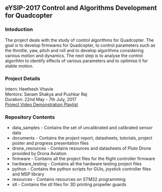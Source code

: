 ## eYSIP-2017 Control and Algorithms Development for Quadcopter
### Intoduction
The project deals with the study of control algorithms for Quadcopter. The goal is to develop firmwares for Quadcopter, to control parameters such as the throttle, yaw, pitch and roll and to develop algorithms considering various motion and dynamics. The next step is to analyse the control algorihtm to identify effects of various parameters and to optimise it for stable motion.  

### Project Details
Intern: Heethesh Vhavle  
Mentors: Sanam Shakya and Pushkar Raj  
Duration: 22nd May - 7th July, 2017  
[Project Video Demonstration Playlist](https://www.youtube.com/playlist?list=PLpmYCSzmshOh5sILdRdHFuRQIxO0Ilp0M)  

### Repository Contents
- data_samples - Contains the set of uncalibrated and calibrated sensor data
- documents - Contains the project report, datasheets, tutorials, project poster and progress presentation files
- drone_resources - Contains resources and datasheets of Pluto Drone provided by Drona Aviation
- firmware - Contains all the project files for the flight controller firmware
- hardware_testing - Contains all the hardware testing project files
- python - Contains the python scripts for GUIs, joystick controller files and MSP library
- resources - Contains resources on STM32 programming
- stl - Contains the stl files for 3D printing propeller guards
